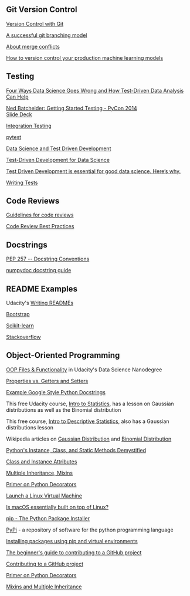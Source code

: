 ## Git Version Control  

[Version Control with Git](https://www.udacity.com/course/version-control-with-git--ud123)  

[A successful git branching model](https://nvie.com/posts/a-successful-git-branching-model/)  

[About merge conflicts](https://docs.github.com/en/github/collaborating-with-issues-and-pull-requests/about-merge-conflicts)  

[How to version control your production machine learning models](https://algorithmia.com/blog/how-to-version-control-your-production-machine-learning-models)  


## Testing  

[Four Ways Data Science Goes Wrong and How Test-Driven Data Analysis Can Help](https://www.predictiveanalyticsworld.com/machinelearningtimes/four-ways-data-science-goes-wrong-and-how-test-driven-data-analysis-can-help/6947/)  

[Ned Batchelder: Getting Started Testing - PyCon 2014](https://www.youtube.com/watch?v=FxSsnHeWQBY)  
[Slide Deck](https://speakerdeck.com/pycon2014/getting-started-testing-by-ned-batchelder)  

[Integration Testing](https://www.fullstackpython.com/integration-testing.html)  

[pytest](https://docs.pytest.org/en/latest/getting-started.html)  

[Data Science and Test Driven Development](https://www.linkedin.com/pulse/data-science-test-driven-development-sam-savage/)  

[Test-Driven Development for Data Science](https://engineering.pivotal.io/post/test-driven-development-for-data-science/)  

[Test Driven Development is essential for good data science. Here’s why.](https://medium.com/uk-hydrographic-office/test-driven-development-is-essential-for-good-data-science-heres-why-db7975a03a44)  

[Writing Tests](https://docs.python-guide.org/writing/tests/)  

## Code Reviews  

[Guidelines for code reviews](https://github.com/lyst/MakingLyst/tree/master/code-reviews)  

[Code Review Best Practices](https://www.kevinlondon.com/2015/05/05/code-review-best-practices.html)  

## Docstrings  

[PEP 257 -- Docstring Conventions](https://www.python.org/dev/peps/pep-0257/)  

[numpydoc docstring guide](https://numpydoc.readthedocs.io/en/latest/format.html)  

## README Examples  

Udacity's [Writing READMEs](https://classroom.udacity.com/courses/ud777)  

[Bootstrap](https://github.com/twbs/bootstrap)  

[Scikit-learn](https://github.com/scikit-learn/scikit-learn) 

[Stackoverflow](https://github.com/jjrunner/stackoverflow)  

## Object-Oriented Programming  

[OOP Files & Functionality](https://github.com/udacity/DSND_Term2/tree/master/lessons/ObjectOrientedProgramming) in Udacity's Data Science Nanodegree  

[Properties vs. Getters and Setters](https://www.python-course.eu/python3_properties.php)  

[Example Google Style Python Docstrings](https://sphinxcontrib-napoleon.readthedocs.io/en/latest/example_google.html)  

This free Udacity course, [Intro to Statistics](https://www.udacity.com/course/intro-to-statistics--st101), has a lesson on Gaussian distributions as well as the Binomial distribution  

This free course, [Intro to Descriptive Statistics](https://www.udacity.com/course/intro-to-descriptive-statistics--ud827), also has a Gaussian distributions lesson  

Wikipedia articles on [Gaussian Distribution](https://en.wikipedia.org/wiki/Normal_distribution) and [Binomial Distribution](https://en.wikipedia.org/wiki/Binomial_distribution)  

[Python's Instance, Class, and Static Methods Demystified](https://realpython.com/instance-class-and-static-methods-demystified/)  

[Class and Instance Attributes](https://www.python-course.eu/python3_class_and_instance_attributes.php)  

[Multiple Inheritance, Mixins](https://easyaspython.com/mixins-for-fun-and-profit-cb9962760556?gi=a77c8b4efba3)  

[Primer on Python Decorators](https://realpython.com/primer-on-python-decorators/)  

[Launch a Linux Virtual Machine](https://aws.amazon.com/getting-started/hands-on/launch-a-virtual-machine/)  

[Is macOS essentially built on top of Linux?](https://www.quora.com/Is-macOS-essentially-built-on-top-of-Linux)  

[pip - The Python Package Installer](https://pip.pypa.io/en/stable/)  

[PyPi](https://pypi.org/) - a repository of software for the python programming language  

[Installing packages using pip and virtual environments](https://packaging.python.org/guides/installing-using-pip-and-virtual-environments/)  

[The beginner's guide to contributing to a GitHub project](https://akrabat.com/the-beginners-guide-to-contributing-to-a-github-project/)  

[Contributing to a GitHub project](https://github.com/MarcDiethelm/contributing/blob/master/README.md)  

[Primer on Python Decorators](https://realpython.com/primer-on-python-decorators/)  

[Mixins and Multiple Inheritance](https://easyaspython.com/mixins-for-fun-and-profit-cb9962760556)  



















